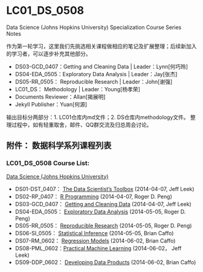 LC01_DS_0508
============

Data Science (Johns Hopkins University) Specialization Course Series Notes

作为第一轮学习，这里我们先挑选相关课程做相应的笔记及扩展整理；后续新加入的学习者，可以逐步补充其他部分。

- DS03-GCD_0407：Getting and Cleaning Data | Leader：Lynn[何巧玲]
- DS04-EDA_0505：Exploratory Data Analysis | Leader：Jay[张杰]
- DS05-RR_0505： Reproducible Research     | Leader：John[谢强]
- LC01_DS： Methodology | Leader：Young[杨孝荣]
- Documents Reviewer：Allan[揭展明]
- Jekyll Publisher：Yuan[何源]

输出目标分两部分：1. LC01仓库内md文件；2. DS仓库内methodology文件。
整理过程中，如有轻重取舍，邮件、QQ群交流及归总周会讨论。

## 附件： 数据科学系列课程列表
### LC01_DS_0508 Course List:

[Data Science (Johns Hopkins University)](https://www.coursera.org/specialization/jhudatascience/1/overview)

- DS01-DST_0407： [The Data Scientist’s Toolbox](https://www.coursera.org/course/datascitoolbox) (2014-04-07, Jeff Leek)
- DS02-RP_0407： [R Programming](https://www.coursera.org/course/rprog) (2014-04-07, Roger D. Peng)
- DS03-GCD_0407： [Getting and Cleaning Data](https://www.coursera.org/course/getdata) (2014-04-07, Jeff Leek)
- DS04-EDA_0505： [Exploratory Data Analysis](https://www.coursera.org/course/exdata) (2014-05-05, Roger D. Peng)
- DS05-RR_0505： [Reproducible Research](https://www.coursera.org/course/repdata) (2014-05-05, Roger D. Peng)
- DS06-SI_0505： [Statistical Inference](https://www.coursera.org/course/statinference) (2014-05-05, Brian Caffo)
- DS07-RM_0602： [Regression Models](https://www.coursera.org/course/regmods) (2014-06-02, Brian Caffo)
- DS08-PML_0602：[Practical Machine Learning](https://www.coursera.org/course/predmachlearn) (2014-06-02， Jeff Leek)
- DS09-DDP_0602： [Developing Data Products](Https://www.coursera.org/course/devdataprod) (2014-06-02, Brian Caffo)


